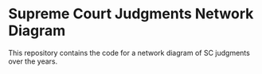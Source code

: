 Supreme Court Judgments Network Diagram
====

This repository contains the code for a network diagram of SC judgments over the years. 

